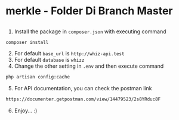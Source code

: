 # merkle - Folder Di Branch Master

## 
1. Install the package in `composer.json` with executing command

```bash
composer install
```

2. For default `base_url` is `http://whiz-api.test`
3. For default `database` is `whizz`
4. Change the other setting in `.env` and then execute command

```bash
php artisan config:cache
```

5. For API documentation, you can check the postman link

```bash
https://documenter.getpostman.com/view/14479523/2s8YRduc8F
```

6. Enjoy... :)
